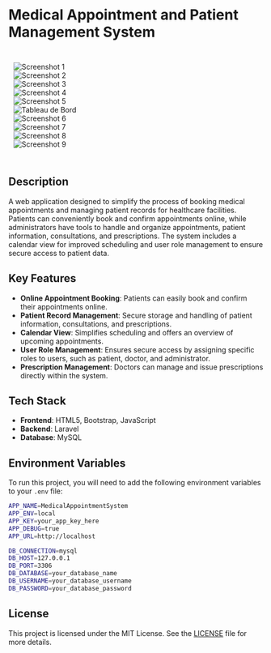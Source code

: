 # Medical Appointment and Patient Management System
<div style="display: flex; overflow-x: auto; white-space: nowrap; gap: 10px; padding: 10px;">

![Screenshot 1](https://github.com/user-attachments/assets/7545b87f-e6ca-4565-8977-9f5c77e67419)  
![Screenshot 2](https://github.com/user-attachments/assets/b58edb37-d867-43a5-912d-0696ec8bb456)  
![Screenshot 3](https://github.com/user-attachments/assets/ea397f58-f96c-46ad-ad53-11d26ce8695a)  
![Screenshot 4](https://github.com/user-attachments/assets/846fa4b5-e83a-462d-b388-daf63e2721ed)  
![Screenshot 5](https://github.com/user-attachments/assets/7ac76dae-399f-4f66-ae57-8bf2ebdca99c)  
![Tableau de Bord](https://github.com/user-attachments/assets/dc44dd95-ed5d-4e82-91ba-6c0b2a0da0af)  
![Screenshot 6](https://github.com/user-attachments/assets/fe9852f4-948c-4cb1-8c81-574855953d00)  
![Screenshot 7](https://github.com/user-attachments/assets/92e0d00b-a2b3-485b-b125-f64276add44e)  
![Screenshot 8](https://github.com/user-attachments/assets/57edf065-b0f1-40ec-af61-94eb9ec4e278)  
![Screenshot 9](https://github.com/user-attachments/assets/6b08fe22-dfba-4075-b514-662321f08c91)
</div>

## Description

A web application designed to simplify the process of booking medical appointments and managing patient records for healthcare facilities. Patients can conveniently book and confirm appointments online, while administrators have tools to handle and organize appointments, patient information, consultations, and prescriptions. The system includes a calendar view for improved scheduling and user role management to ensure secure access to patient data.

## Key Features

- **Online Appointment Booking**: Patients can easily book and confirm their appointments online.
- **Patient Record Management**: Secure storage and handling of patient information, consultations, and prescriptions.
- **Calendar View**: Simplifies scheduling and offers an overview of upcoming appointments.
- **User Role Management**: Ensures secure access by assigning specific roles to users, such as patient, doctor, and administrator.
- **Prescription Management**: Doctors can manage and issue prescriptions directly within the system.

## Tech Stack

- **Frontend**: HTML5, Bootstrap, JavaScript
- **Backend**: Laravel 
- **Database**: MySQL

## Environment Variables

To run this project, you will need to add the following environment variables to your `.env` file:

```bash
APP_NAME=MedicalAppointmentSystem
APP_ENV=local
APP_KEY=your_app_key_here
APP_DEBUG=true
APP_URL=http://localhost

DB_CONNECTION=mysql
DB_HOST=127.0.0.1
DB_PORT=3306
DB_DATABASE=your_database_name
DB_USERNAME=your_database_username
DB_PASSWORD=your_database_password
```

## License

This project is licensed under the MIT License. See the [LICENSE](LICENSE) file for more details.

